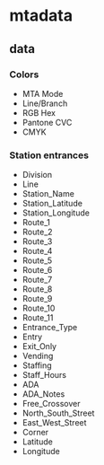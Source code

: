 # mtadata

## data

### Colors

* MTA Mode
* Line/Branch
* RGB Hex
* Pantone CVC
* CMYK

### Station entrances

* Division
* Line
* Station_Name
* Station_Latitude
* Station_Longitude
* Route_1
* Route_2
* Route_3
* Route_4
* Route_5
* Route_6
* Route_7
* Route_8
* Route_9
* Route_10
* Route_11
* Entrance_Type
* Entry
* Exit_Only
* Vending
* Staffing
* Staff_Hours
* ADA
* ADA_Notes
* Free_Crossover
* North_South_Street
* East_West_Street
* Corner
* Latitude
* Longitude

